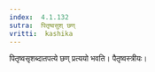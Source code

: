 ```yaml
---
index:  4.1.132
sutra:  पितृष्वसुश् छण्
vritti:  kashika 
---
```


पितृष्वसृशब्दातपत्ये छण् प्रत्ययो भवति। पैतृष्वस्त्रीयः।


